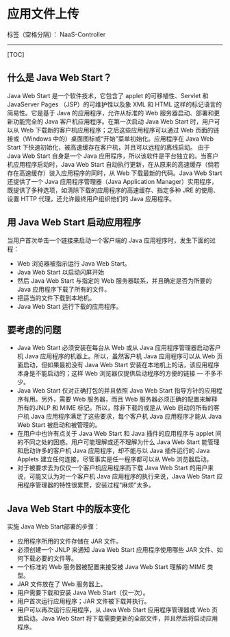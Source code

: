 # 应用文件上传

标签（空格分隔）： NaaS-Controller

---
[TOC]

## 什么是 Java Web Start？
Java Web Start 是一个软件技术，它包含了 applet 的可移植性、Servlet 和 JavaServer Pages （JSP）的可维护性以及象 XML 和 HTML 这样的标记语言的简易性。它是基于 Java 的应用程序，允许从标准的 Web 服务器启动、部署和更新功能完全的 Java 客户机应用程序。在第一次启动 Java Web Start 时，用户可以从 Web 下载新的客户机应用程序；之后这些应用程序可以通过 Web 页面的链接或（Windows 中的）桌面图标或“开始”菜单初始化。应用程序在 Java Web Start 下快速初始化，被高速缓存在客户机，并且可以远程的离线启动。
由于 Java Web Start 自身是一个 Java 应用程序，所以该软件是平台独立的。当客户机应用程序启动时，Java Web Start 自动执行更新，在从原来的高速缓存（倘若存在高速缓存）装入应用程序的同时，从 Web 下载最新的代码。Java Web Start 还提供了一个 Java 应用程序管理器（Java Application Manager）实用程序，既提供了多种选项，如清除下载的应用程序的高速缓存、指定多种 JRE 的使用、设置 HTTP 代理，还允许最终用户组织他们的 Java 应用程序。


## 用 Java Web Start 启动应用程序
当用户首次单击一个链接来启动一个客户端的 Java 应用程序时，发生下面的过程：

* Web 浏览器被指示运行 Java Web Start。
* Java Web Start 以启动闪屏开始
* 然后 Java Web Start 与指定的 Web 服务器联系，并且确定是否为所要的 Java 应用程序下载了所有的文件。
* 把适当的文件下载到本地机。
* Java Web Start 运行下载的应用程序。

## 要考虑的问题

* Java Web Start 必须安装在每台从 Web 或从 Java 应用程序管理器启动客户机 Java 应用程序的机器上。所以，虽然客户机 Java 应用程序可以从 Web 页面启动，但如果最初没有 Java Web Start 安装在本地机上的话，该应用程序本身是不能启动的；这样 Web 浏览器仅提供启动程序的方便的链接 ― 不多不少。
* Java Web Start 仅对正确打包的并且依照 Java Web Start 指导方针的应用程序有用。另外，需要 Web 服务器，而且 Web 服务器必须正确的配置来解释 所有的JNLP 和 MIME 标记。所以，除非下载的或是从 Web 启动的所有的客户机 Java 应用程序满足了这些要求，每个客户机 Java 应用程序才能从 Java Web Start 被启动和被管理的。
* 在用户中也许有点关于 Java Web Start 和 Java 插件的应用程序与 applet 间的不同之处的困惑。用户可能理解或还不理解为什么 Java Web Start 能管理和启动许多的客户机 Java 应用程序，却不能与以 Java 插件运行的 Java Applets 建立任何连接，尽管事实是任一程序都可以从 Web 浏览器启动。
* 对于被要求去为仅仅一个客户机应用程序而下载 Java Web Start 的用户来说，可能又认为对一个客户机 Java 应用程序的执行来说，Java Web Start 应用程序管理器的特性很累赘，安装过程“麻烦”太多。

## Java Web Start 中的版本变化
实施 Java Web Start部署的步骤：

* 应用程序所用的文件存储在 JAR 文件。
* 必须创建一个 JNLP 来通知 Java Web Start 应用程序使用哪些 JAR 文件、如何下载必要的文件等。
* 一个标准的 Web 服务器被配置来接受被 Java Web Start 理解的 MIME 类型。
* JAR 文件放在了 Web 服务器上。
* 用户需要下载和安装 Java Web Start（仅一次）。
* 用户首次运行应用程序；JAR 文件被下载并执行。
* 用户可以再次运行应用程序，从 Java Web Start 应用程序管理器或 Web 页面启动。Java Web Start 将下载需要更新的全部文件，并且然后将启动应用程序。








